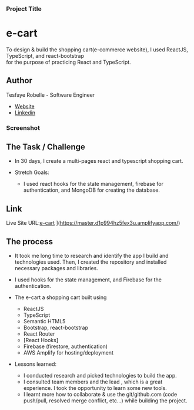 ### Project Title

# e-cart

To design & build the shopping cart(e-commerce website), I used ReactJS, TypeScript, and react-bootstrap <br /> for the purpose of practicing React and TypeScript.

## Author

Tesfaye Robelle - Software Engineer

- [Website](https://github.com/tdebella)
- [Linkedin](https://www.linkedin.com/in/tesfaye-robelle-4a2b7921a/)

### Screenshot

## The Task / Challenge

- In 30 days, I create a multi-pages react and typescript shopping cart.

- Stretch Goals:

  - I used react hooks for the state management, firebase for authentication, and MongoDB for creating the database.

## Link

Live Site URL:[e-cart]() ](https://master.d1p994hz5fex3u.amplifyapp.com/)

## The process

- It took me long time to research and identify the app I build and technologies used. Then, I created the repository and installed necessary packages and libraries. <br/>

- I used hooks for the state management, and Firebase for the authentication.

- The e-cart a shopping cart built using

  - ReactJS
  - TypeScript
  - Semantic HTML5
  - Bootstrap, react-bootstrap
  - React Router
  - [React Hooks]
  - Firebase (firestore, authentication)
  - AWS Amplify for hosting/deployment

- Lessons learned:
  - I conducted research and picked technologies to build the app.
  - I consulted team members and the lead , which is a great experience. I took the opportunity to learn some new tools.
  - I learnt more how to collaborate & use the git/github.com (code push/pull, resolved merge conflict, etc...) while building the project.

